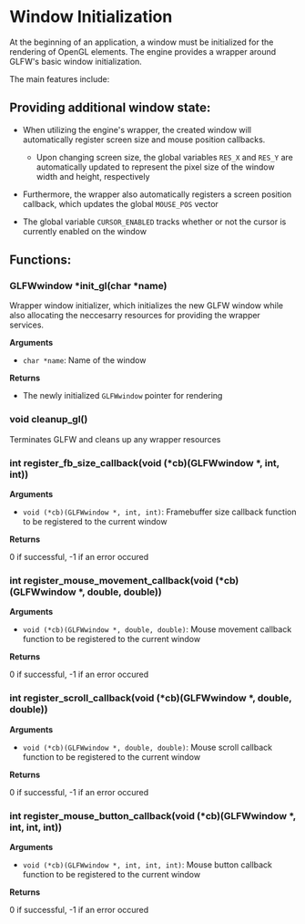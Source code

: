 # Window Initialization

At the beginning of an application, a window must be initialized for the rendering of OpenGL elements. The engine provides a wrapper around GLFW's basic window initialization.

The main features include:

## Providing additional window state:

- When utilizing the engine's wrapper, the created window will automatically register screen size and mouse position callbacks.
  - Upon changing screen size, the global variables `RES_X` and `RES_Y` are automatically updated to represent the pixel size of the window width and height, respectively

- Furthermore, the wrapper also automatically registers a screen position callback, which updates the global `MOUSE_POS` vector

- The global variable `CURSOR_ENABLED` tracks whether or not the cursor is currently enabled on the window

## Functions:

### GLFWwindow *init_gl(char *name)

Wrapper window initializer, which initializes the new GLFW window while also allocating the neccesarry resources for providing the wrapper services.

**Arguments**

- `char *name`: Name of the window

**Returns**

- The newly initialized `GLFWwindow` pointer for rendering

### void cleanup_gl()

Terminates GLFW and cleans up any wrapper resources

### int register_fb_size_callback(void (*cb)(GLFWwindow *, int, int))

**Arguments**

- `void (*cb)(GLFWwindow *, int, int)`: Framebuffer size callback function to be registered to the current window

**Returns**

0 if successful, -1 if an error occured

### int register_mouse_movement_callback(void (*cb)(GLFWwindow *, double, double))

**Arguments**

- `void (*cb)(GLFWwindow *, double, double)`: Mouse movement callback function to be registered to the current window

**Returns**

0 if successful, -1 if an error occured

### int register_scroll_callback(void (*cb)(GLFWwindow *, double, double))

**Arguments**

- `void (*cb)(GLFWwindow *, double, double)`: Mouse scroll callback function to be registered to the current window

**Returns**

0 if successful, -1 if an error occured

### int register_mouse_button_callback(void (*cb)(GLFWwindow *, int, int, int))

**Arguments**

- `void (*cb)(GLFWwindow *, int, int, int)`: Mouse button callback function to be registered to the current window

**Returns**

0 if successful, -1 if an error occured

